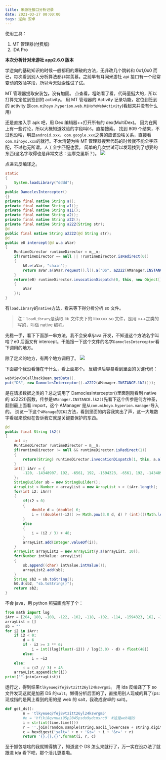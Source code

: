 ```yaml
---
title: 米游社接口分析记录
date: 2021-03-27 00:00:00
tags: 逆向 安卓
---
```


使用工具：

1. MT 管理器(付费版)
2. IDA Pro

**本次分析针对米游社 app2.6.0 版本**

学逆向的基础知识的时候一般都用的爆破的方法，无非改几个跳转和 0x1,0x0 而已，每次看到别人分析算法都非常羡慕。之前早有耳闻米游社 api 接口有一个经常变动的效验字段，所以今天就索性试了试。

MT 管理器提取安装包，没有加固。
点查看，粗略看了看，代码量挺大的，所以打算先定位到签到的 activity。
用 MT 管理器的 Activity 记录功能，定位到签到的 activity 是`com.mihoyo.hyperion.web.MiHoYoWebActivity`(看起来并没有什么用)

还是直接入手 apk 吧，用 Dex 编辑器++打开所有的 dex(MultiDex)。
因为在网上有一些讨论，所以大概知道效验的字段叫`DS`，直接搜索。
找到 809 个结果，不过也没啥，明显`android.xxx`、`com.google.xxx`之类的应该没啥关系，直接看`com.mihoyo.xxx`的就行。不太清楚为啥 MT 管理器搜索代码的时候就不能全字匹配，不过也无所谓，人工全字匹配也罢。
简单的几次尝试可以发现找到了想要的东西(这名字取得也是非常文艺：达摩克里斯？)。
![](1616774301088.jpg)

点进去反编译之。

```java
static
{
    System.loadLibrary("dddd");
}
public DamoclesInterceptor()
{}
private final native String a();
private final native String a1();
private final native String a11();
private final native String a2();
private final native String a22();
private final native String a222(String str);
@d
public final native String a2222(@d String str);
@d
public e0 intercept(@d w.a aVar)
{
    RuntimeDirector runtimeDirector = m__m;
    if(runtimeDirector == null || !runtimeDirector.isRedirect(0))
    {
        k0.e(aVar, "chain");
        return aVar.a(aVar.request().l().a("DS", a2222(AManager.INSTANCE.k2())).a());
    }
    return(e0) runtimeDirector.invocationDispatch(0, this, new Object[]
    {
        aVar
    });
}
```

有`loadLibrary`的`native`方法，看来等下得分析分析 so 文件。

> 注：`loadLibrary`是读取 lib 文件夹下的 libxxxx.so 文件，是用 c++之类的写的，叫做 native 编程。

先稳一手，看下下面那一串方法，我不会安卓/java 开发，不知道这个方法名字叫啥？e0 后面又有 intercept。干脆搜一下这个文件的名字`DamoclesInterceptor`看下调用的地方。

除了定义的地方，有两个地方调用了。
![](1616775094857.jpg)

下面那个我没看懂在干什么，看上面那个。
反编译后容易看到里面的关键代码：

```java
webViewJsCallbackBean.getData().
put("DS", new DamoclesInterceptor().a2222(AManager.INSTANCE.lk2()));
```

是在请求数据之类的？总之调用了 DamoclesInterceptor()里面刚刚看到 native 的 a2222()函数，传参是`AManager.INSTANCE.lk2()`先看下这个传参是何方神圣，翻到最上面看 import，这个 AManager 是从`com.mihoyo.hyperion.manager`导入的。
浏览一下这个`AManage`的`IK2`方法，看到里面的内容我笑出了声，这一大堆数字看起来貌似在告诉我它就是关键要保护的东西。

```java
@d
public final String lk2()
{
    int i;
    RuntimeDirector runtimeDirector = m__m;
    if(runtimeDirector != null && runtimeDirector.isRedirect(1))
    {
        return(String) runtimeDirector.invocationDispatch(1, this, a.a);
    }
    int[] iArr = {
        -120, -14348907, 192, -6561, 192, -1594323, -6561, 192, -14348907, -112, -100, 204, -120, 156, -1594323, 180, 174, -2187, -112, -98, -14348907, -2187, -19683, 168, 186, -100, -114, -2187, -108, -59049, 204, 156
    };
    StringBuilder sb = new StringBuilder();
    ArrayList < Number > arrayList = new ArrayList < > (iArr.length);
    for(int i2: iArr)
    {
        if(i2 < 0)
        {
            double d = (double) 6;
            i = ((double)(-i2)) >= Math.pow(3.0 d, d) ? (int)(((Math.log(-((double) i2)) / Math.log(3.0 d)) - d) + ((double) 48)) : ~i2;
        }
        else
        {
            i = (i2 / 3) + 48;
        }
        arrayList.add(Integer.valueOf(i));
    }
    ArrayList arrayList2 = new ArrayList(y.a(arrayList, 10));
    for(Number intValue: arrayList)
    {
        sb.append((char) intValue.intValue());
        arrayList2.add(sb);
    }
    String sb2 = sb.toString();
    k0.d(sb2, "sb.toString()");
    return sb2;
}
```

不会 java，用 python 照猫画虎写了个：

```python
from math import log
iArr = [204, 180, -108, -122, -102, -118, -102, -114, -1594323, 162, -102, 174, -4782969, 210, 204, 222, -106, 204, 204, -6561, -531441, -122, 180, -6561, -59049, -108, -116, -120, 198, -104, -110, -177147]
arrayList = []
sb = ""
for i2 in iArr:
    if i2 < 0:
        d = 6
        if - i2 >= 3 ** 6:
            i = int((log(float(-i2)) / log(3.0) - d) + float(48))
        else:
            i = ~i2
    else:
        i = (i2 // 3) + 48
    arrayList.append(chr(i))
print("".join(arrayList))
```

运行之，得到结果`tlkyeueq7fej8vtzitt26yl24kswrgm5`。
用 ida 反编译了下 so 文件发现这就是加密 DS 的`salt`。懒得分析后面的了，直接用别人现成的算了(ps:现成指的是网上看到的用的是 web 的 salt，我改成安卓的 salt)。

```python
def get_ds():
        n = 'tlkyeueq7fej8vtzitt26yl24kswrgm5'
        #n = 'hfiki8qvnuai95p2845psdo9ydcmsrc0' #这是web端的
        i = str(int(time.time()))
        r = ''.join(random.sample(string.ascii_lowercase + string.digits, 6))
        c = hexdigest('salt=' + n + '&t=' + i + '&r=' + r)
        return '{},{},{}'.format(i, r, c)
```

至于抓包啥啥的我就懒得搞了，知道这个 DS 怎么来就行了，万一实在没办法了就跟进 ida 看下吧，那个活儿更累嘞。

